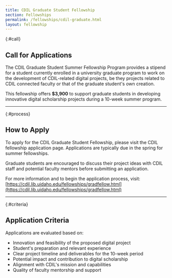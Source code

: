 ```yaml
---
title: CDIL Graduate Student Fellowship
section: Fellowships
permalink: /fellowships/cdil-graduate.html
layout: fellowship
---
```


{:#call}
## Call for Applications

The CDIL Graduate Student Summer Fellowship Program provides a stipend for a student currently enrolled in a university graduate program to work on the development of CDIL-related digital projects, be they projects related to CDIL connected faculty or that of the graduate student's own creation.

This fellowship offers **$3,900** to support graduate students in developing innovative digital scholarship projects during a 10-week summer program.

---

{:#process}
## How to Apply

To apply for the CDIL Graduate Student Fellowship, please visit the CDIL fellowship application page. Applications are typically due in the spring for summer fellowships.

Graduate students are encouraged to discuss their project ideas with CDIL staff and potential faculty mentors before submitting an application.

For more information and to begin the application process, visit: [https://cdil.lib.uidaho.edu/fellowships/gradfellow.html](https://cdil.lib.uidaho.edu/fellowships/gradfellow.html)

---

{:#criteria}
## Application Criteria

Applications are evaluated based on:

- Innovation and feasibility of the proposed digital project
- Student's preparation and relevant experience
- Clear project timeline and deliverables for the 10-week period
- Potential impact and contribution to digital scholarship
- Alignment with CDIL's mission and capabilities
- Quality of faculty mentorship and support